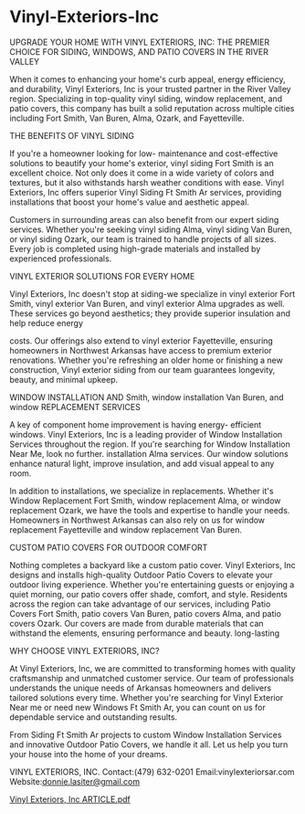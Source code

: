 # Vinyl-Exteriors-Inc

UPGRADE YOUR HOME WITH VINYL EXTERIORS, INC: THE PREMIER CHOICE FOR SIDING, WINDOWS, AND PATIO COVERS IN THE RIVER VALLEY

When it comes to enhancing your home's curb appeal, energy efficiency, and durability, Vinyl Exteriors, Inc is your trusted partner in the River Valley region. Specializing in top-quality vinyl siding, window replacement, and patio covers, this company has built a solid reputation across multiple cities including Fort Smith, Van Buren, Alma, Ozark, and Fayetteville.

THE BENEFITS OF VINYL SIDING 

If you're a homeowner looking for low- maintenance and cost-effective solutions to beautify your home's exterior, vinyl siding Fort Smith is an excellent choice. Not only does it come in a wide variety of colors and textures, but it also withstands harsh weather conditions with ease. Vinyl Exteriors, Inc offers superior Vinyl Siding Ft Smith Ar services, providing installations that boost your home's value and aesthetic appeal. 

Customers in surrounding areas can also benefit from our expert siding services. Whether you're seeking vinyl siding Alma, vinyl siding Van Buren, or vinyl siding Ozark, our team is trained to handle projects of all sizes. Every job is completed using high-grade materials and installed by experienced professionals.

VINYL EXTERIOR SOLUTIONS FOR EVERY HOME 

Vinyl Exteriors, Inc doesn't stop at siding-we specialize in vinyl exterior Fort Smith, vinyl exterior Van Buren, and vinyl exterior Alma upgrades as well. These services go beyond aesthetics; they provide superior insulation and help reduce energy 

costs. Our offerings also extend to vinyl exterior Fayetteville, ensuring homeowners in Northwest Arkansas have access to premium exterior renovations. 
Whether you're refreshing an older home or finishing a new construction, Vinyl exterior siding from our team guarantees longevity, beauty, and minimal upkeep. 

WINDOW INSTALLATION AND Smith, window installation Van Buren, and window 
REPLACEMENT SERVICES 

A key of component home improvement is having energy- efficient windows. Vinyl Exteriors, Inc is a leading provider of Window Installation Services throughout the region. If you're searching for Window Installation Near Me, look no further. installation Alma services. Our window solutions enhance natural light, improve insulation, and add visual appeal to any room. 

In addition to installations, we specialize in replacements. Whether it's Window Replacement Fort Smith, window replacement Alma, or window replacement Ozark, we have the tools and expertise to handle your needs. Homeowners in Northwest Arkansas can also rely on us for window replacement Fayetteville and window replacement Van Buren. 

CUSTOM PATIO COVERS FOR OUTDOOR COMFORT

Nothing completes a backyard like a custom patio cover. Vinyl Exteriors, Inc designs and installs high-quality Outdoor Patio Covers to elevate your outdoor living experience. Whether you're entertaining guests or enjoying a quiet morning, our patio covers offer shade, comfort, and style. Residents across the region can take advantage of our services, including Patio Covers Fort Smith, patio covers Van Buren, patio covers Alma, and patio covers Ozark. Our covers are made from durable materials that can withstand the elements, ensuring performance and beauty. long-lasting 

WHY CHOOSE VINYL EXTERIORS, INC? 

At Vinyl Exteriors, Inc, we are committed to transforming homes with quality craftsmanship and unmatched customer service. Our team of professionals understands the unique needs of Arkansas homeowners and delivers tailored solutions every time. Whether you're searching for Vinyl Exterior Near me or need new Windows Ft Smith Ar, you can count on us for dependable service and outstanding results. 

From Siding Ft Smith Ar projects to custom Window Installation Services and innovative Outdoor Patio Covers, we handle it all. Let us help you turn your house into the home of your dreams. 

VINYL EXTERIORS, INC. 
Contact:(479) 632-0201 
Email:vinylexteriorsar.com 
Website:donnie.lasiter@gmail.com 

[Vinyl Exteriors, Inc ARTICLE.pdf](https://github.com/user-attachments/files/20320303/Vinyl.Exteriors.Inc.ARTICLE.pdf)


